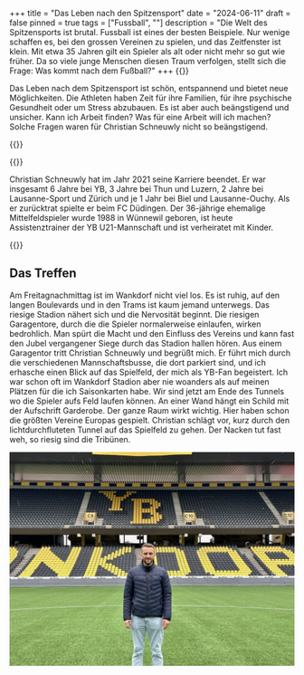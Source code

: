 +++
title = "Das Leben nach den Spitzensport"
date = "2024-06-11"
draft = false
pinned = true
tags = ["Fussball", ""]
description = "Die Welt des Spitzensports ist brutal. Fussball ist eines der besten Beispiele. Nur wenige schaffen es, bei den grossen Vereinen zu spielen, und das Zeitfenster ist klein. Mit etwa 35 Jahren gilt ein Spieler als alt oder nicht mehr so gut wie früher. Da so viele junge Menschen diesen Traum verfolgen, stellt sich die Frage: Was kommt nach dem Fußball?"
+++
{{<lead>}}

Das Leben nach dem Spitzensport ist schön, entspannend und bietet neue Möglichkeiten. Die Athleten haben Zeit für ihre Familien, für ihre psychische Gesundheit oder um Stress abzubauen. Es ist aber auch beängstigend und unsicher. Kann ich Arbeit finden? Was für eine Arbeit will ich machen? Solche Fragen waren für Christian Schneuwly nicht so beängstigend.

{{</lead>}}



{{<box>}}

Christian Schneuwly hat im Jahr 2021 seine Karriere beendet. Er war insgesamt 6 Jahre bei YB, 3 Jahre bei Thun und Luzern, 2 Jahre bei Lausanne-Sport und Zürich und je 1 Jahr bei Biel und Lausanne-Ouchy. Als er zurücktrat spielte er beim FC Düdingen. Der 36-jährige ehemalige Mittelfeldspieler wurde 1988 in Wünnewil geboren, ist heute Assistenztrainer der YB U21-Mannschaft und ist verheiratet mit Kinder.

{{</box>}}



## Das Treffen

Am Freitagnachmittag ist im Wankdorf nicht viel los. Es ist ruhig, auf den langen Boulevards und in den Trams ist kaum jemand unterwegs. Das riesige Stadion nähert sich und die Nervosität beginnt. Die riesigen Garagentore, durch die die Spieler normalerweise einlaufen, wirken bedrohlich. Man spürt die Macht und den Einfluss des Vereins und kann fast den Jubel vergangener Siege durch das Stadion hallen hören. Aus einem Garagentor tritt Christian Schneuwly und begrüßt mich. Er führt mich durch die verschiedenen Mannschaftsbusse, die dort parkiert sind, und ich erhasche einen Blick auf das Spielfeld, der mich als YB-Fan begeistert. Ich war schon oft im Wankdorf Stadion aber nie woanders als auf meinen Plätzen für die ich Saisonkarten habe. Wir sind jetzt am Ende des Tunnels wo die Spieler aufs Feld laufen können. An einer Wand hängt ein Schild mit der Aufschrift Garderobe. Der ganze Raum wirkt wichtig. Hier haben schon die größten Vereine Europas gespielt. Christian schlägt vor, kurz durch den lichtdurchfluteten Tunnel auf das Spielfeld zu gehen. Der Nacken tut fast weh, so riesig sind die Tribünen.

![Christian Schneuwly auf dem Feld im YB Stadion](yb-stadion-pic1-2-.jpg)